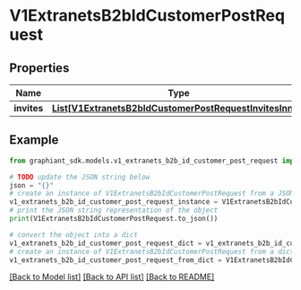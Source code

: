# V1ExtranetsB2bIdCustomerPostRequest


## Properties

Name | Type | Description | Notes
------------ | ------------- | ------------- | -------------
**invites** | [**List[V1ExtranetsB2bIdCustomerPostRequestInvitesInner]**](V1ExtranetsB2bIdCustomerPostRequestInvitesInner.md) |  | [optional] 

## Example

```python
from graphiant_sdk.models.v1_extranets_b2b_id_customer_post_request import V1ExtranetsB2bIdCustomerPostRequest

# TODO update the JSON string below
json = "{}"
# create an instance of V1ExtranetsB2bIdCustomerPostRequest from a JSON string
v1_extranets_b2b_id_customer_post_request_instance = V1ExtranetsB2bIdCustomerPostRequest.from_json(json)
# print the JSON string representation of the object
print(V1ExtranetsB2bIdCustomerPostRequest.to_json())

# convert the object into a dict
v1_extranets_b2b_id_customer_post_request_dict = v1_extranets_b2b_id_customer_post_request_instance.to_dict()
# create an instance of V1ExtranetsB2bIdCustomerPostRequest from a dict
v1_extranets_b2b_id_customer_post_request_from_dict = V1ExtranetsB2bIdCustomerPostRequest.from_dict(v1_extranets_b2b_id_customer_post_request_dict)
```
[[Back to Model list]](../README.md#documentation-for-models) [[Back to API list]](../README.md#documentation-for-api-endpoints) [[Back to README]](../README.md)


